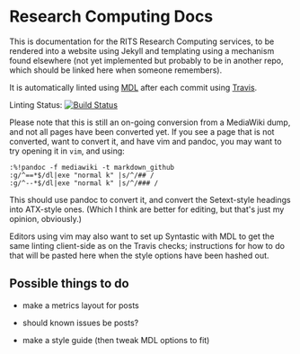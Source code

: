 # Research Computing Docs

This is documentation for the RITS Research Computing services,
to be rendered into a website using Jekyll and templating using
a mechanism found elsewhere (not yet implemented but probably
to be in another repo, which should be linked here when someone
remembers).

It is automatically linted using [MDL](https://github.com/mivok/markdownlint)
after each commit using [Travis](http://travis-ci.org/).

Linting Status: [![Build Status](https://travis-ci.org/UCL-RITS/rc-docs-content.svg?branch=master)](https://travis-ci.org/UCL-RITS/rc-docs-content)

Please note that this is still an on-going conversion from a
MediaWiki dump, and not all pages have been converted yet.
If you see a page that is not converted, want to convert it,
and have vim and pandoc, you may want to try opening
it in `vim`, and using:

```vimscript
:%!pandoc -f mediawiki -t markdown_github
:g/^==*$/dl|exe "normal k" |s/^/## /
:g/^--*$/dl|exe "normal k" |s/^/### /
```

This should use pandoc to convert it, and convert the Setext-style
headings into ATX-style ones. (Which I think are better for editing, but
that's just my opinion, obviously.)

Editors using vim may also want to set up Syntastic with MDL to
get the same linting client-side as on the Travis checks; instructions
for how to do that will be pasted here when the style options have been
hashed out.

## Possible things to do

- make a metrics layout for posts

- should known issues be posts?

- make a style guide (then tweak MDL options to fit)
